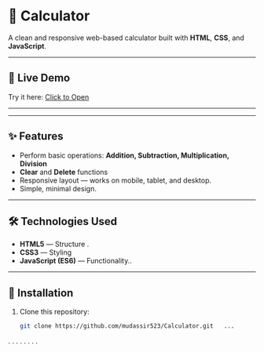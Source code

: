 
# 🧮 Calculator

A clean and responsive web-based calculator built with **HTML**, **CSS**, and **JavaScript**.

---

## 🔗 Live Demo
Try it here: [Click to Open](https://mudassir523.github.io/Calculator/)

---

---

## ✨ Features
- Perform basic operations: **Addition, Subtraction, Multiplication, Division**
- **Clear** and **Delete** functions
- Responsive layout — works on mobile, tablet, and desktop. 
- Simple, minimal design. 

---

## 🛠️ Technologies Used
- **HTML5** — Structure  . 
- **CSS3** — Styling  
- **JavaScript (ES6)** — Functionality.. 

---

## 📂 Installation
1. Clone this repository:
   ```bash
   git clone https://github.com/mudassir523/Calculator.git   ... 
. . 
. 
. 
. 
. . 
. 

